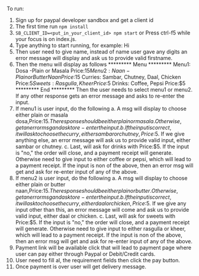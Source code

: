 To run:

1. Sign up for paypal developer sandbox and get a client id
2. The first time run `npm install`
3. `SB_CLIENT_ID=<put_in_your_client_id> npm start` or Press ctrl-f5 while your focus is on index.js.
4. Type anything to start running, for example: Hi
5. Then user need to give name, instead of name user gave any digits an error message will display and ask us 
   to provide valid firstname.
6. Then the menu will display as follows
      ********* Menu *********
      Menu1: Dosa -Plain or Masala Price:$15
      Menu2: Naan -Plain or Butter Naan Price:$15
      Curries: Sambar, Chutney, Daal, Chicken Price:$5
      Sweets: Rasgulla, Kheer  Price:$5
      Drinks: Coffee, Pepsi  Price:$5
      ********* End *********
      Then the user needs to select menu1 or menu2. If any other response gets an error message and asks to re-enter the input.
7. If menu1 is user input, do the following
   a. A msg will display to choose either plain or masala dosa,Price:$15. The response should be either plain or masala.
       Otherwise, get an error msg and ask to re-enter the input.
   b. If the input is correct, it will ask to choose the curry, either sambar or chutney, Price:$5. 
       If we give anything else, an error message will ask us to provide valid input, either sambar or chutney.
   c. Last, will ask for drinks with Price:$5. If the input is "no," the order will close, and a payment receipt will generate.
      Otherwise need to give input to either coffee or pepsi, which will lead to a payment receipt.
      If the input is non of the above, then an error msg will get and ask for re-enter input of any of the above.
8. If menu2 is user input, do the following
   a. A msg will display to choose either plain or butter naan,Price:$15. The response should be either plain or butter.
      Otherwise, get an error msg and ask to re-enter the input.
   b. If the input is correct, it will ask to choose the curry, either daal or chicken,Price:$5. 
      If we give any input other than this, an error message will come and ask us to provide valid input, either daal or chicken.
   c. Last, will ask for sweets with Price:$5. If the input is "no," the order will close, and a payment receipt will generate.
      Otherwise need to give input to either rasgulla or kheer, which will lead to a payment receipt.
      If the input is non of the above, then an error msg will get and ask for re-enter input of any of the above.
9. Payment link will be available click that will lead to payment page where user can pay either through Paypal or 
   Debit/Credit cards.
10. User need to fill al, the requirement fields then click the pay button.
11. Once payment is over user will get delivery message.

